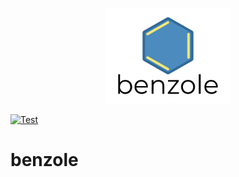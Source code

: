 <p align="center"><img src="benzole_logo.png" width="200px"/></p>

[![Test](https://github.com/kritibytes/benzole/actions/workflows/test.yml/badge.svg)](https://github.com/kritibytes/benzole/actions/workflows/test.yml)

# benzole